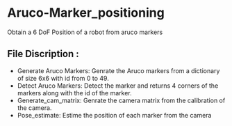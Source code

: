 # Aruco-Marker_positioning
Obtain a 6 DoF Position of a robot from aruco markers

## File Discription :
- Generate Aruco Markers: Genrate the Aruco markers from a dictionary of size 6x6 with id from 0 to 49.
- Detect Aruco Markers: Detect the marker and returns 4 corners of the markers along with the id of the marker.
- Generate_cam_matrix: Genrate the camera matrix from the calibration of the camera.
- Pose_estimate: Estime the position of each marker from the camera
